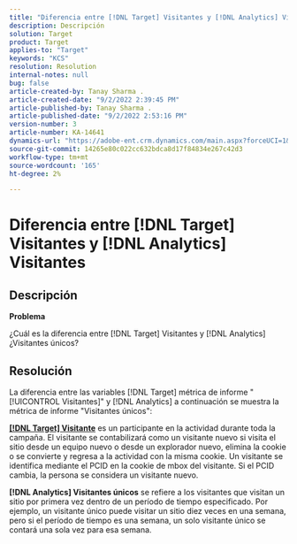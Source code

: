 ```yaml
---
title: "Diferencia entre [!DNL Target] Visitantes y [!DNL Analytics] Visitantes"
description: Descripción
solution: Target
product: Target
applies-to: "Target"
keywords: "KCS"
resolution: Resolution
internal-notes: null
bug: false
article-created-by: Tanay Sharma .
article-created-date: "9/2/2022 2:39:45 PM"
article-published-by: Tanay Sharma .
article-published-date: "9/2/2022 2:53:16 PM"
version-number: 3
article-number: KA-14641
dynamics-url: "https://adobe-ent.crm.dynamics.com/main.aspx?forceUCI=1&pagetype=entityrecord&etn=knowledgearticle&id=d7fa2510-cd2a-ed11-9db1-002248086735"
source-git-commit: 14265e80c022cc632bdca8d17f84834e267c42d3
workflow-type: tm+mt
source-wordcount: '165'
ht-degree: 2%

---
```


# Diferencia entre [!DNL Target] Visitantes y [!DNL Analytics] Visitantes

## Descripción


<b>Problema</b>

¿Cuál es la diferencia entre [!DNL Target] Visitantes y [!DNL Analytics] ¿Visitantes únicos?


## Resolución


La diferencia entre las variables [!DNL Target] métrica de informe &quot;[!UICONTROL Visitantes]&quot; y [!DNL Analytics] a continuación se muestra la métrica de informe &quot;Visitantes únicos&quot;:

<u><b>[!DNL Target] Visitante</b></u> es un participante en la actividad durante toda la campaña. El visitante se contabilizará como un visitante nuevo si visita el sitio desde un equipo nuevo o desde un explorador nuevo, elimina la cookie o se convierte y regresa a la actividad con la misma cookie. Un visitante se identifica mediante el PCID en la cookie de mbox del visitante. Si el PCID cambia, la persona se considera un visitante nuevo.

<b>[!DNL Analytics] Visitantes únicos</b> se refiere a los visitantes que visitan un sitio por primera vez dentro de un período de tiempo especificado. Por ejemplo, un visitante único puede visitar un sitio diez veces en una semana, pero si el período de tiempo es una semana, un solo visitante único se contará una sola vez para esa semana.




